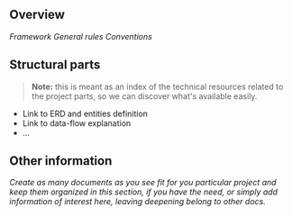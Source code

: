 ## Overview

_Framework_
_General rules_
_Conventions_

## Structural parts

> **Note:** this is meant as an index of the technical resources related to the project parts, so we can discover what's available easily.

* Link to ERD and entities definition
* Link to data-flow explanation
* ...

## Other information

_Create as many documents as you see fit for you particular project and keep them organized in this section, if you have the need, or simply add information of interest here, leaving deepening belong to other docs._
